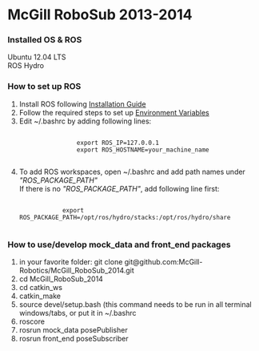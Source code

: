 McGill RoboSub 2013-2014
===================

<h3>Installed OS & ROS</h3>
Ubuntu 12.04 LTS<br>
ROS Hydro

<h3>How to set up ROS</h3>
<ol>
	<li>Install ROS following <a href="http://wiki.ros.org/hydro/Installation/Ubuntu">Installation Guide</a></li>
	<li>Follow the required steps to set up <a href="http://wiki.ros.org/ROS/Tutorials/InstallingandConfiguringROSEnvironment">Environment Variables</a></li>
	<li>
		Edit ~/.bashrc by adding following lines:<br>
			<pre><code>
				export ROS_IP=127.0.0.1
				export ROS_HOSTNAME=your_machine_name
			</code></pre>
	</li>
	<li>
		To add ROS workspaces, open ~/.bashrc and add path names under <i>"ROS_PACKAGE_PATH"</i><br>
		If there is no <i>"ROS_PACKAGE_PATH"</i>, add following line first:
		<pre><code>
			export ROS_PACKAGE_PATH=/opt/ros/hydro/stacks:/opt/ros/hydro/share
		</code></pre>
	</li>
</ol>

<h3> How to use/develop mock_data and front_end packages </h3>
<ol>
	<li>in your favorite folder: git clone git@github.com:McGill-Robotics/McGill_RoboSub_2014.git</li>
	<li>cd McGill_RoboSub_2014</li>
	<li>cd catkin_ws</li>
	<li>catkin_make</li>
	<li>source devel/setup.bash (this command needs to be run in all terminal windows/tabs, or put it in ~/.bashrc</li>
	<li>roscore</li>
	<li>rosrun mock_data posePublisher</li>
	<li>rosrun front_end poseSubscriber</li>
</ol>
